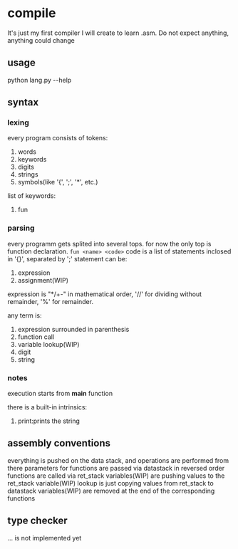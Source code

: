 # compile
It's just my first compiler I will create to learn .asm.
Do not expect anything, anything could change
## usage
python lang.py --help
## syntax
### lexing
every program consists of tokens:
1. words
1. keywords
1. digits
1. strings
1. symbols(like '{', ';', '*', etc.)

list of keywords:
1. fun
### parsing
every programm gets splited into several tops.
for now the only top is function declaration.
`fun <name> <code>`
code is a list of statements inclosed in '{}', separated by ';'
statement can be:
1. expression
1. assignment(WIP)

expression is 
"*/+-" in mathematical order,
'//' for dividing without remainder,
 '%' for remainder.

any term is:
1. expression surrounded in parenthesis
1. function call
1. variable lookup(WIP)
1. digit
1. string
### notes
execution starts from **main** function	

there is a built-in intrinsics:
1. print:prints the string

## assembly conventions
everything is pushed on the data stack, and operations are performed from there
parameters for functions are passed via datastack in reversed order
functions are called via ret_stack
variables(WIP) are pushing values to the ret_stack
variable(WIP) lookup is just copying values from ret_stack to datastack
variables(WIP) are removed at the end of the corresponding functions
## type checker
... is not implemented yet
